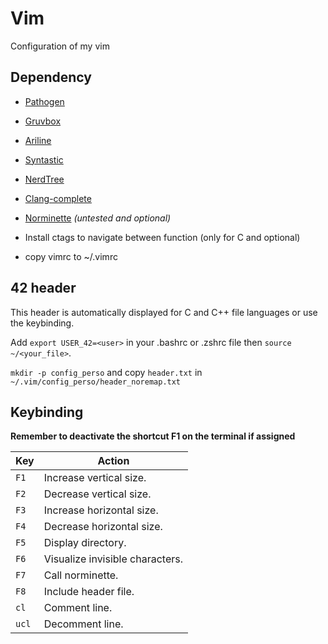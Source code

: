 # Vim

Configuration of my vim

## Dependency

- [Pathogen](https://github.com/tpope/vim-pathogen)

- [Gruvbox](https://github.com/morhetz/gruvbox)

- [Ariline](https://github.com/vim-airline/vim-airline)

- [Syntastic](https://github.com/vim-syntastic/syntastic)

- [NerdTree](https://github.com/scrooloose/nerdtree)

- [Clang-complete](https://github.com/xavierd/clang_complete)

- [Norminette](https://github.com/Gegel85/norminette) *(untested and optional)*

- Install ctags to navigate between function (only for C and optional)

- copy vimrc to ~/.vimrc

## 42 header

This header is automatically displayed for C and C++ file languages or use the keybinding.

Add `export USER_42=<user>` in your .bashrc or .zshrc file then `source ~/<your_file>`.

`mkdir -p config_perso` and copy `header.txt` in `~/.vim/config_perso/header_noremap.txt`

## Keybinding

**Remember to deactivate the shortcut F1 on the terminal if assigned**

| Key      | Action
|----------|--------------------------------------------|
| `F1`     | Increase vertical size.                    |
| `F2`     | Decrease vertical size.                    |
| `F3`     | Increase horizontal size.                  |
| `F4`     | Decrease horizontal size.                  |
| `F5`     | Display directory.                         |
| `F6`     | Visualize invisible characters.            |
| `F7`     | Call norminette.                           |
| `F8`     | Include header file.                       |
| `cl`     | Comment line.                              |
| `ucl`    | Decomment line.                            |
